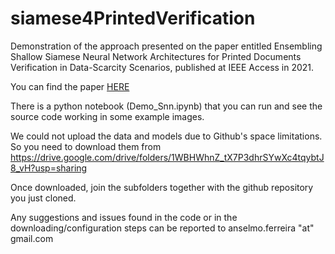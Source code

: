 # siamese4PrintedVerification

Demonstration of the approach presented on the paper entitled Ensembling Shallow Siamese Neural Network Architectures for Printed Documents Verification in Data-Scarcity Scenarios, published at IEEE Access in 2021.

You can find the paper <a href="https://ieeexplore.ieee.org/stamp/stamp.jsp?tp=&arnumber=9529175&tag=1">HERE</a>

There is a python notebook (Demo_Snn.ipynb) that you can run and see the source code working in some example images.

We could not upload the data and models due to Github's space limitations. So you need to download them from 
https://drive.google.com/drive/folders/1WBHWhnZ_tX7P3dhrSYwXc4tqybtJ8_vH?usp=sharing

Once downloaded, join the subfolders together with the github repository you just cloned.

Any suggestions and issues found in the code or in the downloading/configuration steps can be reported to anselmo.ferreira "at" gmail.com


